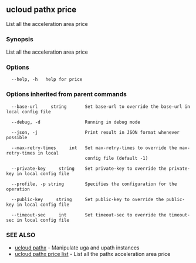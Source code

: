 ## ucloud pathx price

List all the acceleration area price

### Synopsis

List all the acceleration area price

### Options

```
  --help, -h   help for price 

```

### Options inherited from parent commands

```
  --base-url     string       Set base-url to override the base-url in local config file 

  --debug, -d                 Running in debug mode 

  --json, -j                  Print result in JSON format whenever possible 

  --max-retry-times     int   Set max-retry-times to override the max-retry-times in local
                              config file (default -1) 

  --private-key     string    Set private-key to override the private-key in local config file 

  --profile, -p string        Specifies the configuration for the operation 

  --public-key     string     Set public-key to override the public-key in local config file 

  --timeout-sec     int       Set timeout-sec to override the timeout-sec in local config file 

```

### SEE ALSO

* [ucloud pathx](cli/cmd/ucloud/pathx)	 - Manipulate uga and upath instances
* [ucloud pathx price list](cli/cmd/ucloud/pathx/price/list)	 - List all the pathx acceleration area price

